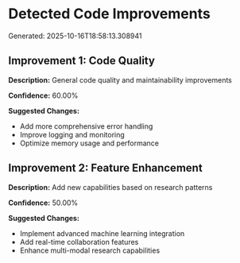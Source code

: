 # Detected Code Improvements

Generated: 2025-10-16T18:58:13.308941

## Improvement 1: Code Quality

**Description:** General code quality and maintainability improvements

**Confidence:** 60.00%

**Suggested Changes:**
- Add more comprehensive error handling
- Improve logging and monitoring
- Optimize memory usage and performance

## Improvement 2: Feature Enhancement

**Description:** Add new capabilities based on research patterns

**Confidence:** 50.00%

**Suggested Changes:**
- Implement advanced machine learning integration
- Add real-time collaboration features
- Enhance multi-modal research capabilities

